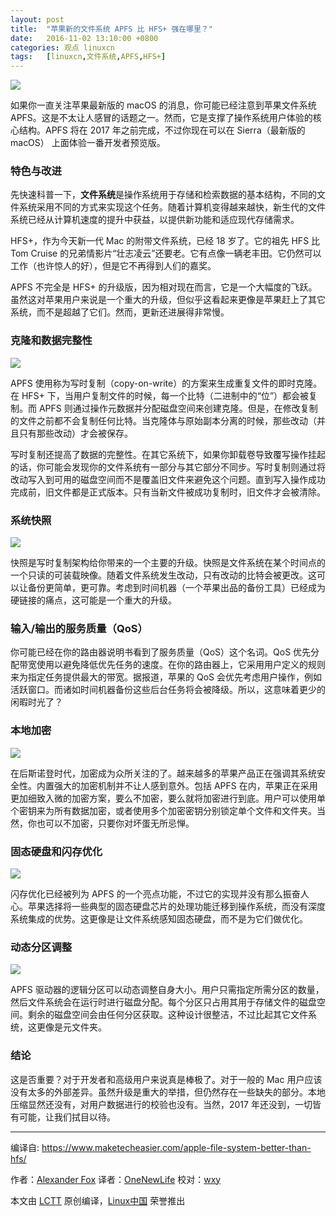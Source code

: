 ```yaml
---
layout: post
title:	"苹果新的文件系统 APFS 比 HFS+ 强在哪里？"
date:	2016-11-02 13:10:00 +0800 
categories:	观点 linuxcn 
tags:	[linuxcn,文件系统,APFS,HFS+]
---
```



![](/Asserts/Images//attachment/album/201611/02/101332qc1pcord5coyzuao.jpg)


如果你一直关注苹果最新版的 macOS 的消息，你可能已经注意到苹果文件系统 APFS。这是不太让人感冒的话题之一。然而，它是支撑了操作系统用户体验的核心结构。APFS 将在 2017 年之前完成，不过你现在可以在 Sierra（最新版的 macOS） 上面体验一番开发者预览版。


### 特色与改进


先快速科普一下，**文件系统**是操作系统用于存储和检索数据的基本结构，不同的文件系统采用不同的方式来实现这个任务。随着计算机变得越来越快，新生代的文件系统已经从计算机速度的提升中获益，以提供新功能和适应现代存储需求。


HFS+，作为今天新一代 Mac 的附带文件系统，已经 18 岁了。它的祖先 HFS 比 Tom Cruise 的兄弟情影片“壮志凌云”还要老。它有点像一辆老丰田。它仍然可以工作（也许惊人的好），但是它不再得到人们的嘉奖。


APFS 不完全是 HFS+ 的升级版，因为相对现在而言，它是一个大幅度的飞跃。虽然这对苹果用户来说是一个重大的升级，但似乎这看起来更像是苹果赶上了其它系统，而不是超越了它们。然而，更新还进展得非常慢。


### 克隆和数据完整性


![](/Asserts/Images//attachment/album/201611/02/101349jyyco4kkyzch40yp.png)


APFS 使用称为写时复制（copy-on-write）的方案来生成重复文件的即时克隆。在 HFS+ 下，当用户复制文件的时候，每一个比特（二进制中的“位”）都会被复制。而 APFS 则通过操作元数据并分配磁盘空间来创建克隆。但是，在修改复制的文件之前都不会复制任何比特。当克隆体与原始副本分离的时候，那些改动（并且只有那些改动）才会被保存。


写时复制还提高了数据的完整性。在其它系统下，如果你卸载卷导致覆写操作挂起的话，你可能会发现你的文件系统有一部分与其它部分不同步。写时复制则通过将改动写入到可用的磁盘空间而不是覆盖旧文件来避免这个问题。直到写入操作成功完成前，旧文件都是正式版本。只有当新文件被成功复制时，旧文件才会被清除。


### 系统快照


![](/Asserts/Images//attachment/album/201611/02/101414sq2o42f2cffo2tro.png)


快照是写时复制架构给你带来的一个主要的升级。快照是文件系统在某个时间点的一个只读的可装载映像。随着文件系统发生改动，只有改动的比特会被更改。这可以让备份更简单，更可靠。考虑到时间机器（一个苹果出品的备份工具）已经成为硬链接的痛点，这可能是一个重大的升级。


### 输入/输出的服务质量（QoS）


你可能已经在你的路由器说明书看到了服务质量（QoS）这个名词。QoS 优先分配带宽使用以避免降低优先任务的速度。在你的路由器上，它采用用户定义的规则来为指定任务提供最大的带宽。据报道，苹果的 QoS 会优先考虑用户操作，例如活跃窗口。而诸如时间机器备份这些后台任务将会被降级。所以，这意味着更少的闲暇时光了？


### 本地加密


![](/Asserts/Images//attachment/album/201611/02/101433wic3tztnd7o3oq0i.jpg)


在后斯诺登时代，加密成为众所关注的了。越来越多的苹果产品正在强调其系统安全性。内置强大的加密机制并不让人感到意外。包括 APFS 在内，苹果正在采用更加细致入微的加密方案，要么不加密，要么就将加密进行到底。用户可以使用单个密钥来为所有数据加密，或者使用多个加密密钥分别锁定单个文件和文件夹。当然，你也可以不加密，只要你对坏蛋无所忌惮。


### 固态硬盘和闪存优化


![](/Asserts/Images//attachment/album/201611/02/101451kdd7r0u4t5z1ur7a.jpg)


闪存优化已经被列为 APFS 的一个亮点功能，不过它的实现并没有那么振奋人心。苹果选择将一些典型的固态硬盘芯片的处理功能迁移到操作系统，而没有深度系统集成的优势。这更像是让文件系统感知固态硬盘，而不是为它们做优化。


### 动态分区调整


![](/Asserts/Images//attachment/album/201611/02/101506abizvkdckpjbrkg4.jpg)


APFS 驱动器的逻辑分区可以动态调整自身大小。用户只需指定所需分区的数量，然后文件系统会在运行时进行磁盘分配。每个分区只占用其用于存储文件的磁盘空间。剩余的磁盘空间会由任何分区获取。这种设计很整洁，不过比起其它文件系统，这更像是元文件夹。


### 结论


这是否重要？对于开发者和高级用户来说真是棒极了。对于一般的 Mac 用户应该没有太多的外部差异。虽然升级是重大的举措，但仍然存在一些缺失的部分。本地压缩显然还没有，对用户数据进行的校验也没有。当然，2017 年还没到，一切皆有可能，让我们拭目以待。




---


编译自: <https://www.maketecheasier.com/apple-file-system-better-than-hfs/>


作者：[Alexander Fox](https://www.maketecheasier.com/author/alexfox-2-2-2/) 译者：[OneNewLife](https://github.com/OneNewLife) 校对：[wxy](https://github.com/wxy)


本文由 [LCTT](https://github.com/LCTT/TranslateProject) 原创编译，[Linux中国](https://linux.cn/) 荣誉推出
